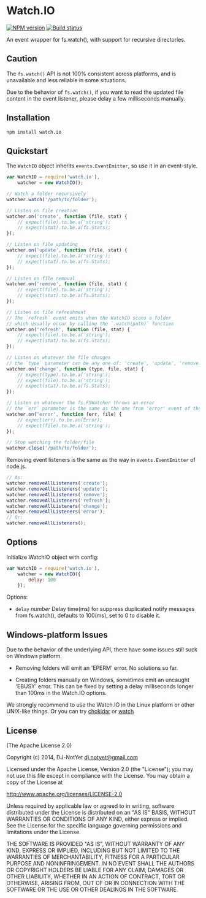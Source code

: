 Watch.IO
========

[![NPM version](https://badge.fury.io/js/watch.io.png)](https://badge.fury.io/js/watch.io)
[![Build status](https://secure.travis-ci.org/DJ-NotYet/watch.io.png?branch=master)](https://travis-ci.org/DJ-NotYet/watch.io)

An event wrapper for fs.watch(), with support for recursive directories.


Caution
-------

The `fs.watch()` API is not 100% consistent across platforms,
and is unavailable and less reliable in some situations.

Due to the behavior of `fs.watch()`, if you want to read the updated file content
in the event listener, please delay a few milliseconds manually.


Installation
------------

```bash
npm install watch.io
```


Quickstart
----------

The `WatchIO` object inherits `events.EventEmitter`, so use it in an event-style.

```javascript
var WatchIO = require('watch.io'),
    watcher = new WatchIO();

// Watch a folder recursively
watcher.watch('/path/to/folder');

// Listen on file creation
watcher.on('create', function (file, stat) {
    // expect(file).to.be.a('string');
    // expect(stat).to.be.a(fs.Stats);
});

// Listen on file updating
watcher.on('update', function (file, stat) {
    // expect(file).to.be.a('string');
    // expect(stat).to.be.a(fs.Stats);
});

// Listen on file removal
watcher.on('remove', function (file, stat) {
    // expect(file).to.be.a('string');
    // expect(stat).to.be.a(fs.Stats);
});

// Listen on file refreshment
// The `refresh` event emits when the WatchIO scans a folder
// which usually occur by calling the `.watch(path)` function
watcher.on('refresh', function (file, stat) {
    // expect(file).to.be.a('string');
    // expect(stat).to.be.a(fs.Stats);
});

// Listen on whatever the file changes
// the `type` parameter can be any one of: 'create', 'update', 'remove', 'refresh'
watcher.on('change', function (type, file, stat) {
    // expect(type).to.be.a('string');
    // expect(file).to.be.a('string');
    // expect(stat).to.be.a(fs.Stats);
});

// Listen on whatever the fs.FSWatcher throws an error
// the `err` parameter is the same as the one from 'error' event of the fs.FSWatcher
watcher.on('error', function (err, file) {
    // expect(err).to.be.an(Error);
    // expect(file).to.be.a('string');
});

// Stop watching the folder/file
watcher.close('/path/to/folder');
```

Removing event listeners is the same as the way in `events.EventEmitter` of node.js.

```javascript
// As:
watcher.removeAllListeners('create');
watcher.removeAllListeners('update');
watcher.removeAllListeners('remove');
watcher.removeAllListeners('refresh');
watcher.removeAllListeners('change');
watcher.removeAllListeners('error');
// Or:
watcher.removeAllListeners();
```


Options
-------

Initialize WatchIO object with config:

```javascript
var WatchIO = require('watch.io'),
    watcher = new WatchIO({
        delay: 100
    });
```

Options:

* `delay` *number* Delay time(ms) for suppress duplicated notify messages from fs.watch(),
defaults to 100(ms), set to 0 to disable it.


Windows-platform Issues
-----------------------

Due to the behavior of the underlying API,
there have some issues still suck on Windows platform.

* Removing folders will emit an 'EPERM' error.
  No solutions so far.

* Creating folders manually on Windows, sometimes emit an uncaught 'EBUSY' error.
  This can be fixed by setting a delay milliseconds longer than 100ms in the Watch.IO options.

We strongly recommend to use the Watch.IO in the Linux platform or other UNIX-like things.
Or you can try
[chokidar](https://www.npmjs.org/package/chokidar)
or
[watch](https://www.npmjs.org/package/watch)


License
-------

(The Apache License 2.0)

Copyright (c) 2014, DJ-NotYet <dj.notyet@gmail.com>

Licensed under the Apache License, Version 2.0 (the "License");
you may not use this file except in compliance with the License.
You may obtain a copy of the License at

http://www.apache.org/licenses/LICENSE-2.0

Unless required by applicable law or agreed to in writing, software
distributed under the License is distributed on an "AS IS" BASIS,
WITHOUT WARRANTIES OR CONDITIONS OF ANY KIND, either express or implied.
See the License for the specific language governing permissions and
limitations under the License.

THE SOFTWARE IS PROVIDED "AS IS", WITHOUT WARRANTY OF ANY KIND, EXPRESS OR
IMPLIED, INCLUDING BUT NOT LIMITED TO THE WARRANTIES OF MERCHANTABILITY,
FITNESS FOR A PARTICULAR PURPOSE AND NONINFRINGEMENT. IN NO EVENT SHALL THE
AUTHORS OR COPYRIGHT HOLDERS BE LIABLE FOR ANY CLAIM, DAMAGES OR OTHER
LIABILITY, WHETHER IN AN ACTION OF CONTRACT, TORT OR OTHERWISE, ARISING FROM,
OUT OF OR IN CONNECTION WITH THE SOFTWARE OR THE USE OR OTHER DEALINGS IN THE
SOFTWARE.
